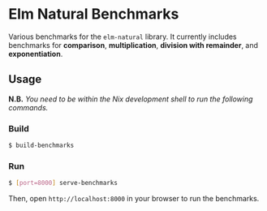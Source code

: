 # Elm Natural Benchmarks

Various benchmarks for the `elm-natural` library. It currently includes benchmarks for
**comparison**, **multiplication**, **division with remainder**, and **exponentiation**.

## Usage

**N.B.** *You need to be within the Nix development shell to run the following commands.*

### Build

```sh
$ build-benchmarks
```

### Run

```sh
$ [port=8000] serve-benchmarks
```

Then, open `http://localhost:8000` in your browser to run the benchmarks.
